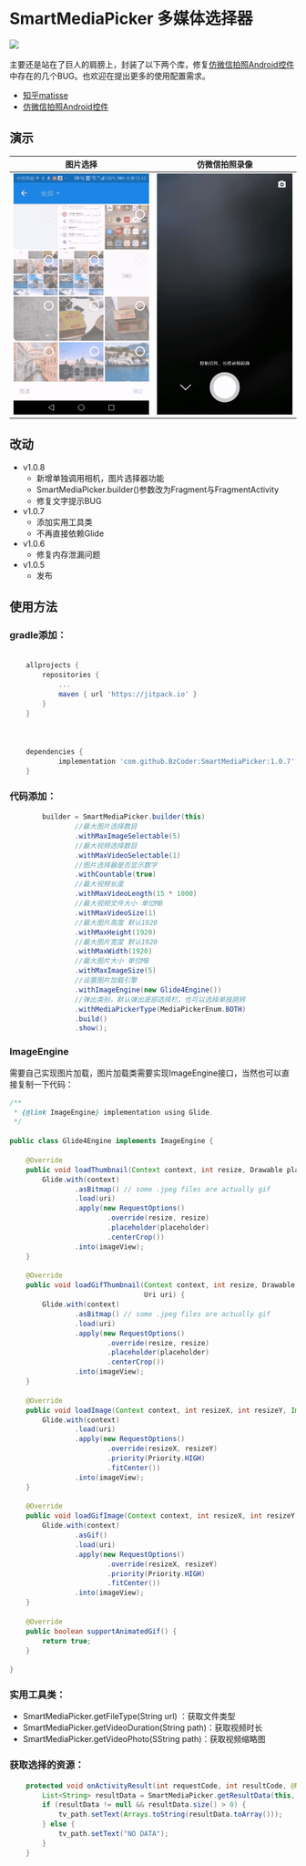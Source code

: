 # SmartMediaPicker 多媒体选择器 
[![](https://jitpack.io/v/BzCoder/SmartMediaPicker.svg)](https://jitpack.io/#BzCoder/SmartMediaPicker)

主要还是站在了巨人的肩膀上，封装了以下两个库，修复[仿微信拍照Android控件](https://github.com/CJT2325/CameraView)中存在的几个BUG。也欢迎在提出更多的使用配置需求。
- [知乎matisse](https://github.com/zhihu/Matisse)
- [仿微信拍照Android控件](https://github.com/CJT2325/CameraView)
## 演示

| 图片选择                  | 仿微信拍照录像                    | 
|:------------------------------:|:---------------------------------:|
|![](image/20190315005039.gif) | ![](image/20190315005454.gif) |

## 改动
- v1.0.8
   - 新增单独调用相机，图片选择器功能
   - SmartMediaPicker.builder()参数改为Fragment与FragmentActivity
   - 修复文字提示BUG
- v1.0.7
   - 添加实用工具类
   - 不再直接依赖Glide
- v1.0.6
   - 修复内存泄漏问题
- v1.0.5
   - 发布
## 使用方法
### gradle添加：
```gradle

	allprojects {
		repositories {
			...
			maven { url 'https://jitpack.io' }
		}
	}



	dependencies {
	        implementation 'com.github.BzCoder:SmartMediaPicker:1.0.7'
	}
```
### 代码添加：
```java
        builder = SmartMediaPicker.builder(this)
                //最大图片选择数目
                .withMaxImageSelectable(5)
                //最大视频选择数目
                .withMaxVideoSelectable(1)
                //图片选择器是否显示数字
                .withCountable(true)
                //最大视频长度
                .withMaxVideoLength(15 * 1000)
                //最大视频文件大小 单位MB
                .withMaxVideoSize(1)
                //最大图片高度 默认1920
                .withMaxHeight(1920)
                //最大图片宽度 默认1920
                .withMaxWidth(1920)
                //最大图片大小 单位MB
                .withMaxImageSize(5)
                //设置图片加载引擎
                .withImageEngine(new Glide4Engine())
                //弹出类别，默认弹出底部选择栏，也可以选择单独跳转
                .withMediaPickerType(MediaPickerEnum.BOTH)
                .build()
                .show();
```
### ImageEngine
需要自己实现图片加载，图片加载类需要实现ImageEngine接口，当然也可以直接复制一下代码：
```java
/**
 * {@link ImageEngine} implementation using Glide.
 */

public class Glide4Engine implements ImageEngine {

    @Override
    public void loadThumbnail(Context context, int resize, Drawable placeholder, ImageView imageView, Uri uri) {
        Glide.with(context)
                .asBitmap() // some .jpeg files are actually gif
                .load(uri)
                .apply(new RequestOptions()
                        .override(resize, resize)
                        .placeholder(placeholder)
                        .centerCrop())
                .into(imageView);
    }

    @Override
    public void loadGifThumbnail(Context context, int resize, Drawable placeholder, ImageView imageView,
                                 Uri uri) {
        Glide.with(context)
                .asBitmap() // some .jpeg files are actually gif
                .load(uri)
                .apply(new RequestOptions()
                        .override(resize, resize)
                        .placeholder(placeholder)
                        .centerCrop())
                .into(imageView);
    }

    @Override
    public void loadImage(Context context, int resizeX, int resizeY, ImageView imageView, Uri uri) {
        Glide.with(context)
                .load(uri)
                .apply(new RequestOptions()
                        .override(resizeX, resizeY)
                        .priority(Priority.HIGH)
                        .fitCenter())
                .into(imageView);
    }

    @Override
    public void loadGifImage(Context context, int resizeX, int resizeY, ImageView imageView, Uri uri) {
        Glide.with(context)
                .asGif()
                .load(uri)
                .apply(new RequestOptions()
                        .override(resizeX, resizeY)
                        .priority(Priority.HIGH)
                        .fitCenter())
                .into(imageView);
    }

    @Override
    public boolean supportAnimatedGif() {
        return true;
    }

}
```
### 实用工具类：
- SmartMediaPicker.getFileType(String url) ：获取文件类型
- SmartMediaPicker.getVideoDuration(String path)：获取视频时长
- SmartMediaPicker.getVideoPhoto(SString path)：获取视频缩略图

### 获取选择的资源：

```java
    protected void onActivityResult(int requestCode, int resultCode, @Nullable Intent data) {
        List<String> resultData = SmartMediaPicker.getResultData(this, requestCode, resultCode, data);
        if (resultData != null && resultData.size() > 0) {
            tv_path.setText(Arrays.toString(resultData.toArray()));
        } else {
            tv_path.setText("NO DATA");
        }
    }
```
